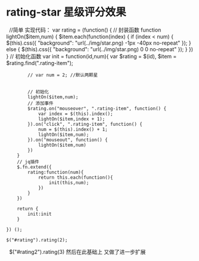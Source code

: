 # rating-star 星级评分效果
 
//简单 实现代码：
  var rating = (function() {
	    	// 封装函数
	    	function lightOn($item,num) {
	    	    $item.each(function(index) {
	    	        if (index < num) {
	    	            $(this).css({
	    	                "background": "url(../img/star.png) -1px -40px no-repeat"
	    	            });
	    	        } else {
	    	            $(this).css({
	    	                "background": "url(../img/star.png) 0 0 no-repeat"
	    	            });
	    	        }
	    	    })
	    	}
        // 初始化函数
        var init = function(id,num){
        	var $rating = $(id),
            	$item = $rating.find(".rating-item");

           	// var num = 2; //默认两颗星
           	
           	
           	// 初始化
           	lightOn($item,num);
           	// 添加事件
           	$rating.on("mouseover", ".rating-item", function() {
           	    var index = $(this).index();
           	    lightOn($item,index + 1);
           	}).on("click", ".rating-item", function() {
           	    num = $(this).index() + 1;
           	    lightOn($item,num);
           	}).on("mouseout", function() {
           	    lightOn($item,num)
           	})
        }
        // jq插件
        $.fn.extend({
        	rating:function(num){
        		return this.each(function(){
        			init(this,num);
        		})
        	}
        })

        return {
        	init:init
        }

    }) ();

    $("#rating").rating(2);
    $("#rating2").rating(3)
然后在此基础上 又做了进一步扩展

